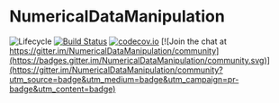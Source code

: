 # NumericalDataManipulation

![Lifecycle](https://img.shields.io/badge/lifecycle-experimental-orange.svg)<!--
![Lifecycle](https://img.shields.io/badge/lifecycle-maturing-blue.svg)
![Lifecycle](https://img.shields.io/badge/lifecycle-stable-green.svg)
![Lifecycle](https://img.shields.io/badge/lifecycle-retired-orange.svg)
![Lifecycle](https://img.shields.io/badge/lifecycle-archived-red.svg)
![Lifecycle](https://img.shields.io/badge/lifecycle-dormant-blue.svg) -->
[![Build Status](https://travis-ci.com/dmitry-v-vlasov/NumericalDataManipulation.jl.svg?branch=master)](https://travis-ci.com/dmitry-v-vlasov/NumericalDataManipulation.jl)
[![codecov.io](http://codecov.io/github/dmitry-v-vlasov/NumericalDataManipulation.jl/coverage.svg?branch=master)](http://codecov.io/github/dmitry-v-vlasov/NumericalDataManipulation.jl?branch=master) [![Join the chat at https://gitter.im/NumericalDataManipulation/community](https://badges.gitter.im/NumericalDataManipulation/community.svg)](https://gitter.im/NumericalDataManipulation/community?utm_source=badge&utm_medium=badge&utm_campaign=pr-badge&utm_content=badge)
